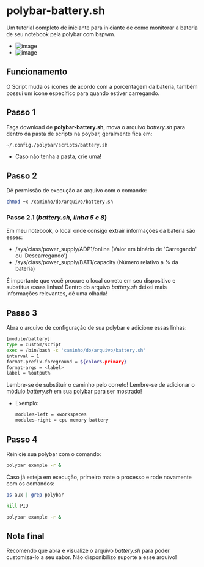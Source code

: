 # polybar-battery.sh
Um tutorial completo de iniciante para iniciante de como monitorar a bateria de seu notebook pela polybar com bspwm.
- ![image](https://user-images.githubusercontent.com/117837570/229532231-855892cc-ee18-443e-a229-9e199914cd0d.png)
- ![image](https://user-images.githubusercontent.com/117837570/229534120-4e9df9e6-bb7c-4112-8b4a-0e8106d53576.png)

## Funcionamento
O Script muda os ícones de acordo com a porcentagem da bateria, também possui um ícone específico para quando estiver carregando.

## Passo 1
Faça download de **polybar-battery.sh**, mova o arquivo *battery.sh* para dentro da pasta de scripts na poybar, geralmente fica em:
  ```bash
  ~/.config./polybar/scripts/battery.sh
  ```
  - Caso não tenha a pasta, crie uma!

## Passo 2
Dê permissão de execução ao arquivo com o comando:
  ```bash
  chmod +x /caminho/do/arquivo/battery.sh
  ```
  ### Passo 2.1 (*battery.sh, linha 5 e 8*)
  Em meu notebook, o local onde consigo extrair informações da bateria são esses:
  - /sys/class/power_supply/ADP1/online (Valor em binário de 'Carregando' ou 'Descarregando')
  - /sys/class/power_supply/BAT1/capacity (Número relativo a % da bateria)
  
  É importante que você procure o local correto em seu dispositivo e substitua essas linhas!
  Dentro do arquivo *battery.sh* deixei mais informações relevantes, dê uma olhada!

## Passo 3
Abra o arquivo de configuração de sua polybar e adicione essas linhas:
  ```bash
  [module/battery]
  type = custom/script
  exec = /bin/bash -c 'caminho/do/arquivo/battery.sh'
  interval = 1
  format-prefix-foreground = ${colors.primary}
  format-args = <label>
  label = %output%
  ```

Lembre-se de substituir o caminho pelo correto!
Lembre-se de adicionar o módulo *battery.sh* em sua polybar para ser mostrado!
- Exemplo:
  ```bash
  modules-left = xworkspaces
  modules-right = cpu memory battery
  ```
    
## Passo 4
Reinicie sua polybar com o comando:
  ```bash
  polybar example -r &
  ```
Caso já esteja em execução, primeiro mate o processo e rode novamente com os comandos:
  ```bash
  ps aux | grep polybar
  ```
  ```bash
  kill PID
  ```
  ```bash
  polybar example -r &
  ```
## Nota final
Recomendo que abra e visualize o arquivo *battery.sh* para poder customizá-lo a seu sabor.
Não disponibilizo suporte a esse arquivo!
